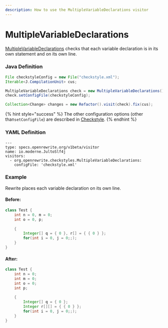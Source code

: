 ```yaml
---
description: How to use the MultipleVariableDeclarations visitor
---
```


# MultipleVariableDeclarations

[MultipleVariableDeclarations](https://checkstyle.sourceforge.io/config_coding.html#MultipleVariableDeclarations) checks that each variable declaration is in its own statement and on its own line.

### Java Definition 

```java
File checkstyleConfig = new File("checkstyle.xml");
Iterable<J.CompilationUnit> cus;

MultipleVariableDeclarations check = new MultipleVariableDeclarations();
check.setConfigFile(checkstyleConfig);

Collection<Change> changes = new Refactor().visit(check).fix(cus);
```

{% hint style="success" %}
The other configuration options \(other than`setConfigFile`\) are described in [Checkstyle](./#configuration-options).
{% endhint %}

### YAML Definition

```text
---
type: specs.openrewrite.org/v1beta/visitor
name: io.moderne.JultoSlf4j
visitors:
  - org.openrewrite.checkstyles.MultipleVariableDeclarations:
    configFile: 'checkstyle.xml'
```

### Example

Rewrite places each variable declaration on its own line.

#### Before:

```java
class Test {
    int n = 0, m = 0;
    int o = 0, p;
    
    {
        Integer[] q = { 0 }, r[] = { { 0 } };
        for(int i = 0, j = 0;;);
    }
}
```

#### After:

```java
class Test {
    int n = 0;
    int m = 0;
    int o = 0;
    int p;
    
    {
        Integer[] q = { 0 };
        Integer r[][] = { { 0 } };
        for(int i = 0, j = 0;;);
    }
}
```

